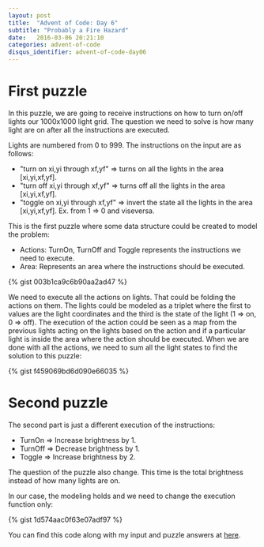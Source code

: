 ```yaml
---
layout: post
title:  "Advent of Code: Day 6"
subtitle: "Probably a Fire Hazard"
date:   2016-03-06 20:21:10
categories: advent-of-code
disqus_identifier: advent-of-code-day06
---
```

# First puzzle 
In this puzzle, we are going to receive instructions on how to turn on/off lights our 1000x1000 light grid. The question we need to solve is how many light are on after all the instructions are executed.

Lights are numbered from 0 to 999. The instructions on the input are as follows:

- "turn on xi,yi through xf,yf" => turns on all the lights in the area [xi,yi,xf,yf].
- "turn off xi,yi through xf,yf" => turns off all the lights in the area [xi,yi,xf,yf].
- "toggle on xi,yi through xf,yf" => invert the state all the lights in the area [xi,yi,xf,yf]. Ex. from 1 => 0 and viseversa.

This is the first puzzle where some data structure could be created to model the problem:

- Actions: TurnOn, TurnOff and Toggle represents the instructions we need to execute.
- Area: Represents an area where the instructions should be executed.

{% gist 003b1ca9c6b90aa2ad47 %}

We need to execute all the actions on lights. That could be folding the actions on them. The lights could be modeled as a triplet where the first to values are the light coordinates and the third is the state of the light (1 => on, 0 => off). The execution of the action could be seen as a map from the previous lights acting on the lights based on the action and if  a particular light is inside the area where the action should be executed. When we are done with all the actions, we need to sum all the light states to find the solution to this puzzle:

{% gist f459069bd6d090e66035 %}

# Second puzzle

The second part is just a different execution of the instructions:

- TurnOn => Increase brightness by 1.
- TurnOff => Decrease brightness by 1.
- Toggle => Increase brightness by 2.

The question of the puzzle also change. This time is the total brightness instead of how many lights are on.

In our case, the modeling holds and we need to change the execution function only:

{% gist 1d574aac0f63e07adf97 %}

You can find this code along with my input and puzzle answers at [here](https://github.com/darienmt/advent-of-code/blob/master/scala/src/main/scala/Day06.sc).